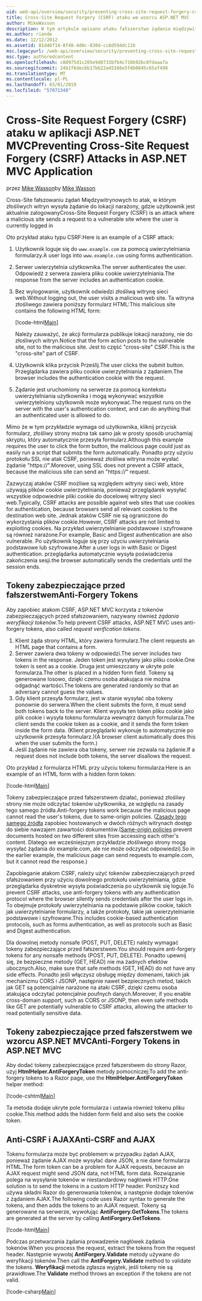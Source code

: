 ```yaml
---
uid: web-api/overview/security/preventing-cross-site-request-forgery-csrf-attacks
title: Cross-Site Request Forgery (CSRF) ataku we wzorcu ASP.NET MVC
author: MikeWasson
description: W tym artykule opisano ataku fałszerstwo żądania międzywitrynowego (CSRF) i jak wdrożyć środki anti-CSRF we wzorcu ASP.NET MVC sieci Web.
ms.author: riande
ms.date: 12/12/2012
ms.assetid: 81d46f14-8f48-4d8c-830d-cc8d594dc11b
msc.legacyurl: /web-api/overview/security/preventing-cross-site-request-forgery-csrf-attacks
msc.type: authoredcontent
ms.openlocfilehash: c88975d1c205e9d0733bfb4c710b92bc8fdaaa7a
ms.sourcegitcommit: 24b1f6decbb17bb22a45166e5fdb0845c65af498
ms.translationtype: MT
ms.contentlocale: pl-PL
ms.lasthandoff: 03/01/2019
ms.locfileid: "57071348"
---
```

<a name="preventing-cross-site-request-forgery-csrf-attacks-in-aspnet-mvc-application"></a><span data-ttu-id="dfc02-103">Cross-Site Request Forgery (CSRF) ataku w aplikacji ASP.NET MVC</span><span class="sxs-lookup"><span data-stu-id="dfc02-103">Preventing Cross-Site Request Forgery (CSRF) Attacks in ASP.NET MVC Application</span></span>
====================
<span data-ttu-id="dfc02-104">przez [Mike Wasson](https://github.com/MikeWasson)</span><span class="sxs-lookup"><span data-stu-id="dfc02-104">by [Mike Wasson](https://github.com/MikeWasson)</span></span>

<span data-ttu-id="dfc02-105">Cross-Site fałszowaniu żądań Międzywitrynowych to atak, w którym złośliwych witryn wysyła żądanie do lokacji narażony, gdzie użytkownik jest aktualnie zalogowany</span><span class="sxs-lookup"><span data-stu-id="dfc02-105">Cross-Site Request Forgery (CSRF) is an attack where a malicious site sends a request to a vulnerable site where the user is currently logged in</span></span>

<span data-ttu-id="dfc02-106">Oto przykład ataku typu CSRF:</span><span class="sxs-lookup"><span data-stu-id="dfc02-106">Here is an example of a CSRF attack:</span></span>

1. <span data-ttu-id="dfc02-107">Użytkownik loguje się do `www.example.com` za pomocą uwierzytelniania formularzy.</span><span class="sxs-lookup"><span data-stu-id="dfc02-107">A user logs into `www.example.com` using forms authentication.</span></span>
2. <span data-ttu-id="dfc02-108">Serwer uwierzytelnia użytkownika.</span><span class="sxs-lookup"><span data-stu-id="dfc02-108">The server authenticates the user.</span></span> <span data-ttu-id="dfc02-109">Odpowiedź z serwera zawiera pliku cookie uwierzytelniania.</span><span class="sxs-lookup"><span data-stu-id="dfc02-109">The response from the server includes an authentication cookie.</span></span>
3. <span data-ttu-id="dfc02-110">Bez wylogowanie, użytkownik odwiedzi złośliwą witrynę sieci web.</span><span class="sxs-lookup"><span data-stu-id="dfc02-110">Without logging out, the user visits a malicious web site.</span></span> <span data-ttu-id="dfc02-111">Ta witryna złośliwego zawiera poniższy formularz HTML:</span><span class="sxs-lookup"><span data-stu-id="dfc02-111">This malicious site contains the following HTML form:</span></span> 

    [!code-html[Main](preventing-cross-site-request-forgery-csrf-attacks/samples/sample1.html)]

    <span data-ttu-id="dfc02-112">Należy zauważyć, że akcji formularza publikuje lokacji narażony, nie do złośliwych witryn.</span><span class="sxs-lookup"><span data-stu-id="dfc02-112">Notice that the form action posts to the vulnerable site, not to the malicious site.</span></span> <span data-ttu-id="dfc02-113">Jest to część "cross-site" CSRF.</span><span class="sxs-lookup"><span data-stu-id="dfc02-113">This is the "cross-site" part of CSRF.</span></span>
4. <span data-ttu-id="dfc02-114">Użytkownik klika przycisk Prześlij.</span><span class="sxs-lookup"><span data-stu-id="dfc02-114">The user clicks the submit button.</span></span> <span data-ttu-id="dfc02-115">Przeglądarka zawiera pliku cookie uwierzytelniania z żądaniem.</span><span class="sxs-lookup"><span data-stu-id="dfc02-115">The browser includes the authentication cookie with the request.</span></span>
5. <span data-ttu-id="dfc02-116">Żądanie jest uruchomiony na serwerze za pomocą kontekstu uwierzytelniania użytkownika i mogą wykonywać wszystkie uwierzytelniony użytkownik może wykonywać.</span><span class="sxs-lookup"><span data-stu-id="dfc02-116">The request runs on the server with the user's authentication context, and can do anything that an authenticated user is allowed to do.</span></span>

<span data-ttu-id="dfc02-117">Mimo że w tym przykładzie wymaga od użytkownika, kliknij przycisk formularz, złośliwy strony można tak samo jak w prosty sposób uruchamiaj skryptu, który automatycznie przesyła formularz.</span><span class="sxs-lookup"><span data-stu-id="dfc02-117">Although this example requires the user to click the form button, the malicious page could just as easily run a script that submits the form automatically.</span></span> <span data-ttu-id="dfc02-118">Ponadto przy użyciu protokołu SSL nie atak CSRF, ponieważ złośliwa witryna może wysłać żądanie "https://".</span><span class="sxs-lookup"><span data-stu-id="dfc02-118">Moreover, using SSL does not prevent a CSRF attack, because the malicious site can send an "https://" request.</span></span>

<span data-ttu-id="dfc02-119">Zazwyczaj ataków CSRF możliwe są względem witryny sieci web, które używają plików cookie uwierzytelniania, ponieważ przeglądarek wysyłać wszystkie odpowiednie pliki cookie do docelowej witryny sieci web.</span><span class="sxs-lookup"><span data-stu-id="dfc02-119">Typically, CSRF attacks are possible against web sites that use cookies for authentication, because browsers send all relevant cookies to the destination web site.</span></span> <span data-ttu-id="dfc02-120">Jednak ataków CSRF nie są ograniczone do wykorzystania plików cookie.</span><span class="sxs-lookup"><span data-stu-id="dfc02-120">However, CSRF attacks are not limited to exploiting cookies.</span></span> <span data-ttu-id="dfc02-121">Na przykład uwierzytelnianie podstawowe i szyfrowane są również narażone.</span><span class="sxs-lookup"><span data-stu-id="dfc02-121">For example, Basic and Digest authentication are also vulnerable.</span></span> <span data-ttu-id="dfc02-122">Po użytkownik loguje się przy użyciu uwierzytelniania podstawowe lub szyfrowane.</span><span class="sxs-lookup"><span data-stu-id="dfc02-122">After a user logs in with Basic or Digest authentication.</span></span> <span data-ttu-id="dfc02-123">przeglądarka automatycznie wysyła poświadczenia zakończenia sesji.</span><span class="sxs-lookup"><span data-stu-id="dfc02-123">the browser automatically sends the credentials until the session ends.</span></span>

## <a name="anti-forgery-tokens"></a><span data-ttu-id="dfc02-124">Tokeny zabezpieczające przed fałszerstwem</span><span class="sxs-lookup"><span data-stu-id="dfc02-124">Anti-Forgery Tokens</span></span>

<span data-ttu-id="dfc02-125">Aby zapobiec atakom CSRF, ASP.NET MVC korzysta z tokenów zabezpieczających przed sfałszowaniem, nazywany również *żądania weryfikacji tokenów*.</span><span class="sxs-lookup"><span data-stu-id="dfc02-125">To help prevent CSRF attacks, ASP.NET MVC uses anti-forgery tokens, also called *request verification tokens*.</span></span>

1. <span data-ttu-id="dfc02-126">Klient żąda strony HTML, który zawiera formularz.</span><span class="sxs-lookup"><span data-stu-id="dfc02-126">The client requests an HTML page that contains a form.</span></span>
2. <span data-ttu-id="dfc02-127">Serwer zawiera dwa tokeny w odpowiedzi.</span><span class="sxs-lookup"><span data-stu-id="dfc02-127">The server includes two tokens in the response.</span></span> <span data-ttu-id="dfc02-128">Jeden token jest wysyłany jako pliku cookie.</span><span class="sxs-lookup"><span data-stu-id="dfc02-128">One token is sent as a cookie.</span></span> <span data-ttu-id="dfc02-129">Druga jest umieszczany w ukryte pole formularza.</span><span class="sxs-lookup"><span data-stu-id="dfc02-129">The other is placed in a hidden form field.</span></span> <span data-ttu-id="dfc02-130">Tokeny są generowane losowo, dzięki czemu osoba atakująca nie można odgadnąć wartości.</span><span class="sxs-lookup"><span data-stu-id="dfc02-130">The tokens are generated randomly so that an adversary cannot guess the values.</span></span>
3. <span data-ttu-id="dfc02-131">Gdy klient przesyła formularz, jest w stanie wysyłać oba tokeny ponownie do serwera.</span><span class="sxs-lookup"><span data-stu-id="dfc02-131">When the client submits the form, it must send both tokens back to the server.</span></span> <span data-ttu-id="dfc02-132">Klient wysyła ten token pliku cookie jako plik cookie i wysyła tokenu formularza wewnątrz danych formularza.</span><span class="sxs-lookup"><span data-stu-id="dfc02-132">The client sends the cookie token as a cookie, and it sends the form token inside the form data.</span></span> <span data-ttu-id="dfc02-133">(Klient przeglądarki wykonuje to automatycznie po użytkownik przesyła formularz.)</span><span class="sxs-lookup"><span data-stu-id="dfc02-133">(A browser client automatically does this when the user submits the form.)</span></span>
4. <span data-ttu-id="dfc02-134">Jeśli żądanie nie zawiera oba tokeny, serwer nie zezwala na żądanie.</span><span class="sxs-lookup"><span data-stu-id="dfc02-134">If a request does not include both tokens, the server disallows the request.</span></span>

<span data-ttu-id="dfc02-135">Oto przykład z formularza HTML przy użyciu tokenu formularza:</span><span class="sxs-lookup"><span data-stu-id="dfc02-135">Here is an example of an HTML form with a hidden form token:</span></span>

[!code-html[Main](preventing-cross-site-request-forgery-csrf-attacks/samples/sample2.html)]

<span data-ttu-id="dfc02-136">Tokeny zabezpieczające przed fałszerstwem działać, ponieważ złośliwy strony nie może odczytać tokenów użytkownika, ze względu na zasady tego samego źródła.</span><span class="sxs-lookup"><span data-stu-id="dfc02-136">Anti-forgery tokens work because the malicious page cannot read the user's tokens, due to same-origin policies.</span></span> <span data-ttu-id="dfc02-137">([Zasady tego samego źródła](http://www.w3.org/Security/wiki/Same_Origin_Policy) zapobiec hostowanych w dwóch różnych witrynach dostęp do siebie nawzajem zawartości dokumentów.</span><span class="sxs-lookup"><span data-stu-id="dfc02-137">([Same-origin policies](http://www.w3.org/Security/wiki/Same_Origin_Policy) prevent documents hosted on two different sites from accessing each other's content.</span></span> <span data-ttu-id="dfc02-138">Dlatego we wcześniejszym przykładzie złośliwego strony mogą wysyłać żądania do example.com, ale nie może odczytać odpowiedzi).</span><span class="sxs-lookup"><span data-stu-id="dfc02-138">So in the earlier example, the malicious page can send requests to example.com, but it cannot read the response.)</span></span>

<span data-ttu-id="dfc02-139">Zapobieganie atakom CSRF, należy użyć tokenów zabezpieczających przed sfałszowaniem przy użyciu dowolnego protokołu uwierzytelniania, gdzie przeglądarka dyskretnie wysyła poświadczenia po użytkownik się loguje.</span><span class="sxs-lookup"><span data-stu-id="dfc02-139">To prevent CSRF attacks, use anti-forgery tokens with any authentication protocol where the browser silently sends credentials after the user logs in.</span></span> <span data-ttu-id="dfc02-140">To obejmuje protokoły uwierzytelniania na podstawie plików cookie, takich jak uwierzytelnianie formularzy, a także protokoły, takie jak uwierzytelnianie podstawowe i szyfrowane.</span><span class="sxs-lookup"><span data-stu-id="dfc02-140">This includes cookie-based authentication protocols, such as forms authentication, as well as protocols such as Basic and Digest authentication.</span></span>

<span data-ttu-id="dfc02-141">Dla dowolnej metody nonsafe (POST, PUT, DELETE) należy wymagać tokeny zabezpieczające przed fałszerstwem.</span><span class="sxs-lookup"><span data-stu-id="dfc02-141">You should require anti-forgery tokens for any nonsafe methods (POST, PUT, DELETE).</span></span> <span data-ttu-id="dfc02-142">Ponadto upewnij się, że bezpieczne metody (GET, HEAD) nie ma żadnych efektów ubocznych.</span><span class="sxs-lookup"><span data-stu-id="dfc02-142">Also, make sure that safe methods (GET, HEAD) do not have any side effects.</span></span> <span data-ttu-id="dfc02-143">Ponadto jeśli włączysz obsługę między domenami, takich jak mechanizmu CORS i JSONP, następnie nawet bezpiecznych metod, takich jak GET są potencjalnie narażone na ataki CSRF, dzięki czemu osoba atakująca odczytać potencjalnie poufnych danych.</span><span class="sxs-lookup"><span data-stu-id="dfc02-143">Moreover, if you enable cross-domain support, such as CORS or JSONP, then even safe methods like GET are potentially vulnerable to CSRF attacks, allowing the attacker to read potentially sensitive data.</span></span>

## <a name="anti-forgery-tokens-in-aspnet-mvc"></a><span data-ttu-id="dfc02-144">Tokeny zabezpieczające przed fałszerstwem we wzorcu ASP.NET MVC</span><span class="sxs-lookup"><span data-stu-id="dfc02-144">Anti-Forgery Tokens in ASP.NET MVC</span></span>

<span data-ttu-id="dfc02-145">Aby dodać tokeny zabezpieczające przed fałszerstwem do strony Razor, użyj **HtmlHelper.AntiForgeryToken** metody pomocniczej:</span><span class="sxs-lookup"><span data-stu-id="dfc02-145">To add the anti-forgery tokens to a Razor page, use the **HtmlHelper.AntiForgeryToken** helper method:</span></span>

[!code-cshtml[Main](preventing-cross-site-request-forgery-csrf-attacks/samples/sample3.cshtml)]

<span data-ttu-id="dfc02-146">Ta metoda dodaje ukryte pole formularza i ustawia również tokenu pliku cookie.</span><span class="sxs-lookup"><span data-stu-id="dfc02-146">This method adds the hidden form field and also sets the cookie token.</span></span>

## <a name="anti-csrf-and-ajax"></a><span data-ttu-id="dfc02-147">Anti-CSRF i AJAX</span><span class="sxs-lookup"><span data-stu-id="dfc02-147">Anti-CSRF and AJAX</span></span>

<span data-ttu-id="dfc02-148">Tokenu formularza może być problemem w przypadku żądań AJAX, ponieważ żądanie AJAX może wysyłać dane JSON, a nie dane formularza HTML.</span><span class="sxs-lookup"><span data-stu-id="dfc02-148">The form token can be a problem for AJAX requests, because an AJAX request might send JSON data, not HTML form data.</span></span> <span data-ttu-id="dfc02-149">Rozwiązanie polega na wysyłanie tokenów w niestandardowy nagłówek HTTP.</span><span class="sxs-lookup"><span data-stu-id="dfc02-149">One solution is to send the tokens in a custom HTTP header.</span></span> <span data-ttu-id="dfc02-150">Poniższy kod używa składni Razor do generowania tokenów, a następnie dodaje tokenów z żądaniem AJAX.</span><span class="sxs-lookup"><span data-stu-id="dfc02-150">The following code uses Razor syntax to generate the tokens, and then adds the tokens to an AJAX request.</span></span> <span data-ttu-id="dfc02-151">Tokeny są generowane na serwerze, wywołując **AntiForgery.GetTokens**.</span><span class="sxs-lookup"><span data-stu-id="dfc02-151">The tokens are generated at the server by calling **AntiForgery.GetTokens**.</span></span>

[!code-html[Main](preventing-cross-site-request-forgery-csrf-attacks/samples/sample4.html)]

<span data-ttu-id="dfc02-152">Podczas przetwarzania żądania prowadzenie nagłówek żądania tokenów.</span><span class="sxs-lookup"><span data-stu-id="dfc02-152">When you process the request, extract the tokens from the request header.</span></span> <span data-ttu-id="dfc02-153">Następnie wywołaj **AntiForgery.Validate** metody używane do weryfikacji tokenów.</span><span class="sxs-lookup"><span data-stu-id="dfc02-153">Then call the **AntiForgery.Validate** method to validate the tokens.</span></span> <span data-ttu-id="dfc02-154">**Weryfikacji** metoda zgłasza wyjątek, jeśli tokeny nie są prawidłowe.</span><span class="sxs-lookup"><span data-stu-id="dfc02-154">The **Validate** method throws an exception if the tokens are not valid.</span></span>

[!code-csharp[Main](preventing-cross-site-request-forgery-csrf-attacks/samples/sample5.cs)]
